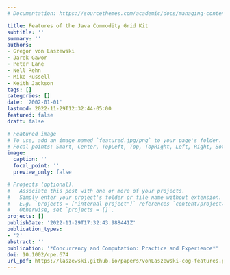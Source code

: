```yaml
---
# Documentation: https://sourcethemes.com/academic/docs/managing-content/

title: Features of the Java Commodity Grid Kit
subtitle: ''
summary: ''
authors:
- Gregor von Laszewski
- Jarek Gawor
- Peter Lane
- Nell Rehn
- Mike Russell
- Keith Jackson
tags: []
categories: []
date: '2002-01-01'
lastmod: 2022-11-29T12:32:44-05:00
featured: false
draft: false

# Featured image
# To use, add an image named `featured.jpg/png` to your page's folder.
# Focal points: Smart, Center, TopLeft, Top, TopRight, Left, Right, BottomLeft, Bottom, BottomRight.
image:
  caption: ''
  focal_point: ''
  preview_only: false

# Projects (optional).
#   Associate this post with one or more of your projects.
#   Simply enter your project's folder or file name without extension.
#   E.g. `projects = ["internal-project"]` references `content/project/deep-learning/index.md`.
#   Otherwise, set `projects = []`.
projects: []
publishDate: '2022-11-29T17:32:43.988441Z'
publication_types:
- '2'
abstract: ''
publication: '*Concurrency and Computation: Practice and Experience*'
doi: 10.1002/cpe.674
url_pdf: https://laszewski.github.io/papers/vonLaszewski-cog-features.pdf
---
```

